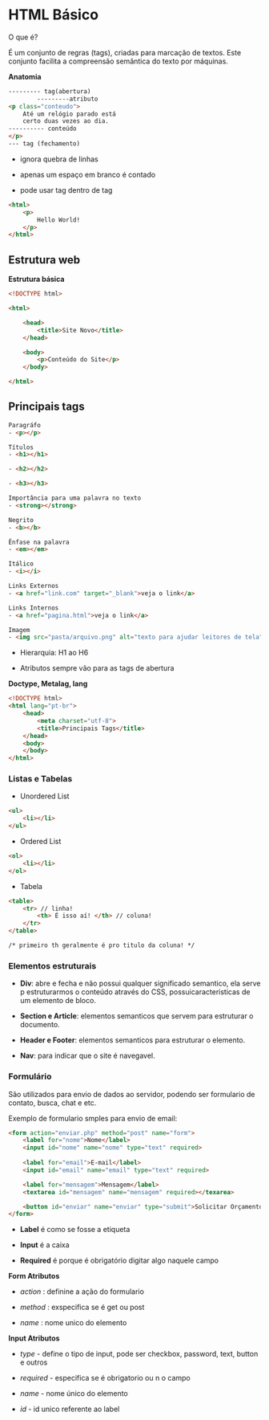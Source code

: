 # HTML Básico

O que é?

É um conjunto de regras (tags), criadas para marcação de textos. Este conjunto facilita a compreensão semântica do texto por máquinas.

**Anatomia**

```html
--------- tag(abertura)
		---------atributo
<p class="conteudo">
	Até um relógio parado está
	certo duas vezes ao dia.
---------- conteúdo
</p>
--- tag (fechamento)
```

- ignora quebra de linhas

- apenas um espaço em branco é contado

- pode usar tag dentro de tag

```html
<html>
	<p>
		Hello World!
	</p>
</html>
```

## Estrutura web

**Estrutura básica**

```html
<!DOCTYPE html>

<html>

	<head>
		<title>Site Novo</title>
	</head>

	<body>
		<p>Conteúdo do Site</p>
	</body>

</html>
```

## Principais tags
```html
Paragráfo
- <p></p>

Títulos
- <h1></h1>

- <h2></h2>

- <h3></h3>

Importância para uma palavra no texto
- <strong></strong>

Negrito
- <b></b>

Ênfase na palavra
- <em></em>

Itálico
- <i></i>

Links Externos
- <a href="link.com" target="_blank">veja o link</a>

Links Internos
- <a href="pagina.html">veja o link</a>

Imagem
- <img src="pasta/arquivo.png" alt="texto para ajudar leitores de tela">
```

- Hierarquia: H1 ao H6

- Atributos sempre vão para as tags de abertura 

**Doctype, Metalag, lang**

```html
<!DOCTYPE html>
<html lang="pt-br">
	<head>
		<meta charset="utf-8">
		<title>Principais Tags</title>
	</head>
	<body>
	</body>
</html>
```

### Listas e Tabelas

- Unordered List

```html
<ul>
	<li></li>
</ul>
```

- Ordered List

```html
<ol>
	<li></li>
</ol>
```

- Tabela

```html
<table>
	<tr> // linha!
		<th> É isso aí! </th> // coluna!
	</tr>
</table>

/* primeiro th geralmente é pro titulo da coluna! */
```

### Elementos estruturais

- **Div**: abre e fecha e não possui qualquer significado semantico, ela serve p estruturarmos o conteúdo através do CSS, possuicaracteristicas de um elemento de bloco.

- **Section e Article**: elementos semanticos que servem para estruturar o documento.

- **Header e Footer**: elementos semanticos para estruturar o elemento.

- **Nav**: para indicar que o site é navegavel.

### Formulário

São utilizados para envio de dados ao servidor, podendo ser formulario de contato, busca, chat e etc.

*<form></form>* 

Exemplo de formulario smples para envio de email:

```html
<form action="enviar.php" method="post" name="form">
	<label for="nome">Nome</label>
	<input id="nome" name="nome" type="text" required>
	
	<label for="email">E-mail</label>
	<input id="email" name="email" type="text" required>

	<label for="mensagem">Mensagem</label>
	<textarea id="mensagem" name="mensagem" required></texarea>

	<button id="enviar" name="enviar" type="submit">Solicitar Orçamento</button>
</form>
```

- **Label** é como se fosse a etiqueta

- **Input** é a caixa

- **Required** é porque é obrigatório digitar algo naquele campo

**Form Atributos**

- *action* : definine a ação do formulario

- *method* : exspecifica se é get ou post

- *name* : nome unico do elemento

**Input Atributos**

- *type* - define o tipo de input, pode ser checkbox, password, text, button e outros

- *required* - especifica se é obrigatorio ou n o campo

- *name* - nome único do elemento

- *id* - id unico referente ao label
